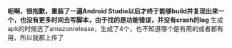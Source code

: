 **呃啊，很抱歉，重装了一遍Android Studio以后才终于能够build并复现出来一个，也没有更多时间去写脚本，由于找的是功能错误，并没有crash的log**
生成apk的时候选了amazonrelease，生成了4个，也不知道哪个是有用的或者都有用，所以就都上传了
